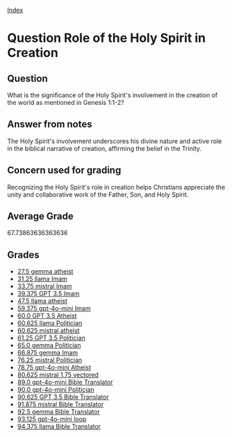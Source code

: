 
[Index](../../index.md)
# Question Role of the Holy Spirit in Creation
## Question
What is the significance of the Holy Spirit's involvement in the creation of the world as mentioned in Genesis 1:1-2?

## Answer from notes
The Holy Spirit's involvement underscores his divine nature and active role in the biblical narrative of creation, affirming the belief in the Trinity.

## Concern used for grading
Recognizing the Holy Spirit's role in creation helps Christians appreciate the unity and collaborative work of the Father, Son, and Holy Spirit.

## Average Grade
67.73863636363636

## Grades
 * [27.5 gemma atheist](../answers/gemma_atheist/Role_of_the_Holy_Spirit_in_Creation.md)
 * [31.25 llama Imam](../answers/llama_Imam/Role_of_the_Holy_Spirit_in_Creation.md)
 * [33.75 mistral Imam](../answers/mistral_Imam/Role_of_the_Holy_Spirit_in_Creation.md)
 * [39.375 GPT 3.5 Imam](../answers/GPT_3.5_Imam/Role_of_the_Holy_Spirit_in_Creation.md)
 * [47.5 llama atheist](../answers/llama_atheist/Role_of_the_Holy_Spirit_in_Creation.md)
 * [59.375 gpt-4o-mini Imam](../answers/gpt-4o-mini_Imam/Role_of_the_Holy_Spirit_in_Creation.md)
 * [60.0 GPT 3.5 Atheist](../answers/GPT_3.5_Atheist/Role_of_the_Holy_Spirit_in_Creation.md)
 * [60.625 llama Politician](../answers/llama_Politician/Role_of_the_Holy_Spirit_in_Creation.md)
 * [60.625 mistral atheist](../answers/mistral_atheist/Role_of_the_Holy_Spirit_in_Creation.md)
 * [61.25 GPT 3.5 Politician](../answers/GPT_3.5_Politician/Role_of_the_Holy_Spirit_in_Creation.md)
 * [65.0 gemma Politician](../answers/gemma_Politician/Role_of_the_Holy_Spirit_in_Creation.md)
 * [66.875 gemma Imam](../answers/gemma_Imam/Role_of_the_Holy_Spirit_in_Creation.md)
 * [76.25 mistral Politician](../answers/mistral_Politician/Role_of_the_Holy_Spirit_in_Creation.md)
 * [78.75 gpt-4o-mini Atheist](../answers/gpt-4o-mini_Atheist/Role_of_the_Holy_Spirit_in_Creation.md)
 * [80.625 mistral 1.75 vectored](../answers/mistral_1.75_vectored/Role_of_the_Holy_Spirit_in_Creation.md)
 * [89.0 gpt-4o-mini Bible Translator](../answers/gpt-4o-mini_Bible_Translator/Role_of_the_Holy_Spirit_in_Creation.md)
 * [90.0 gpt-4o-mini Politician](../answers/gpt-4o-mini_Politician/Role_of_the_Holy_Spirit_in_Creation.md)
 * [90.625 GPT 3.5 Bible Translator](../answers/GPT_3.5_Bible_Translator/Role_of_the_Holy_Spirit_in_Creation.md)
 * [91.875 mistral Bible Translator](../answers/mistral_Bible_Translator/Role_of_the_Holy_Spirit_in_Creation.md)
 * [92.5 gemma Bible Translator](../answers/gemma_Bible_Translator/Role_of_the_Holy_Spirit_in_Creation.md)
 * [93.125 gpt-4o-mini loop](../answers/gpt-4o-mini_loop/Role_of_the_Holy_Spirit_in_Creation.md)
 * [94.375 llama Bible Translator](../answers/llama_Bible_Translator/Role_of_the_Holy_Spirit_in_Creation.md)
